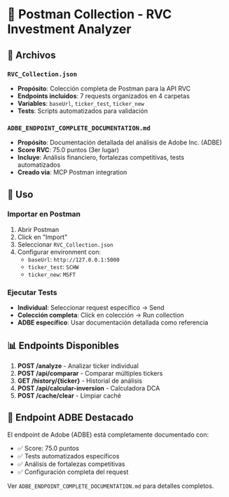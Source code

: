 # 📮 Postman Collection - RVC Investment Analyzer

## 📁 Archivos

### `RVC_Collection.json`
- **Propósito**: Colección completa de Postman para la API RVC
- **Endpoints incluidos**: 7 requests organizados en 4 carpetas
- **Variables**: `baseUrl`, `ticker_test`, `ticker_new`
- **Tests**: Scripts automatizados para validación

### `ADBE_ENDPOINT_COMPLETE_DOCUMENTATION.md`
- **Propósito**: Documentación detallada del análisis de Adobe Inc. (ADBE)
- **Score RVC**: 75.0 puntos (3er lugar)
- **Incluye**: Análisis financiero, fortalezas competitivas, tests automatizados
- **Creado via**: MCP Postman integration

## 🚀 Uso

### Importar en Postman
1. Abrir Postman
2. Click en "Import"
3. Seleccionar `RVC_Collection.json`
4. Configurar environment con:
   - `baseUrl`: `http://127.0.0.1:5000`
   - `ticker_test`: `SCHW`
   - `ticker_new`: `MSFT`

### Ejecutar Tests
- **Individual**: Seleccionar request específico → Send
- **Colección completa**: Click en colección → Run collection
- **ADBE específico**: Usar documentación detallada como referencia

## 📊 Endpoints Disponibles

1. **POST /analyze** - Analizar ticker individual
2. **POST /api/comparar** - Comparar múltiples tickers  
3. **GET /history/{ticker}** - Historial de análisis
4. **POST /api/calcular-inversion** - Calculadora DCA
5. **POST /cache/clear** - Limpiar caché

## 🎯 Endpoint ADBE Destacado

El endpoint de Adobe (ADBE) está completamente documentado con:
- ✅ Score: 75.0 puntos
- ✅ Tests automatizados específicos
- ✅ Análisis de fortalezas competitivas
- ✅ Configuración completa del request

Ver `ADBE_ENDPOINT_COMPLETE_DOCUMENTATION.md` para detalles completos.